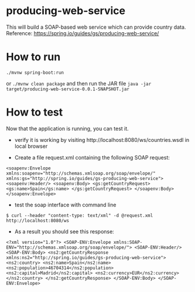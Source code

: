 # producing-web-service
This will build a SOAP-based web service which can provide country data.
Reference:
https://spring.io/guides/gs/producing-web-service/

# How to run
`./mvnw spring-boot:run`

or 
`./mvnw clean package`
and then run the JAR file
`java -jar target/producing-web-service-0.0.1-SNAPSHOT.jar`

# How to test
Now that the application is running, you can test it. 
- verify it is working by visiting http://localhost:8080/ws/countries.wsdl in local browser

- Create a file request.xml containing the following SOAP request:

`<soapenv:Envelope xmlns:soapenv="http://schemas.xmlsoap.org/soap/envelope/"
				  xmlns:gs="http://spring.io/guides/gs-producing-web-service">
   <soapenv:Header/>
   <soapenv:Body>
      <gs:getCountryRequest>
         <gs:name>Spain</gs:name>
      </gs:getCountryRequest>
   </soapenv:Body>
</soapenv:Envelope>`

- test the soap interface with command line 

`$ curl --header "content-type: text/xml" -d @request.xml http://localhost:8080/ws `

- As a result you should see this response:

`<?xml version="1.0"?>
<SOAP-ENV:Envelope xmlns:SOAP-ENV="http://schemas.xmlsoap.org/soap/envelope/">
  <SOAP-ENV:Header/>
  <SOAP-ENV:Body>
    <ns2:getCountryResponse xmlns:ns2="http://spring.io/guides/gs-producing-web-service">
      <ns2:country>
        <ns2:name>Spain</ns2:name>
        <ns2:population>46704314</ns2:population>
        <ns2:capital>Madrid</ns2:capital>
        <ns2:currency>EUR</ns2:currency>
      </ns2:country>
    </ns2:getCountryResponse>
  </SOAP-ENV:Body>
</SOAP-ENV:Envelope>`

